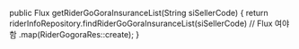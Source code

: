 public Flux<RiderGogoraRes> getRiderGoGoraInsuranceList(String siSellerCode) {
    return riderInfoRepository.findRiderGoGoraInsuranceList(siSellerCode) // Flux<RiderGogoraResDto> 여야 함
            .map(RiderGogoraRes::create);
}
